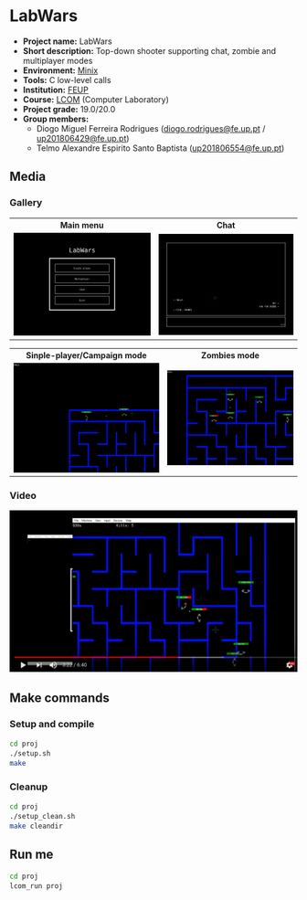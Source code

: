 # LabWars

- **Project name:** LabWars
- **Short description:** Top-down shooter supporting chat, zombie and multiplayer modes
- **Environment:** [Minix](https://www.minix3.org/)
- **Tools:** C low-level calls
- **Institution:** [FEUP](https://sigarra.up.pt/feup/en/web_page.Inicial)
- **Course:** [LCOM](https://sigarra.up.pt/feup/en/ucurr_geral.ficha_uc_view?pv_ocorrencia_id=436435) (Computer Laboratory)
- **Project grade:** 19.0/20.0
- **Group members:**
    - Diogo Miguel Ferreira Rodrigues (diogo.rodrigues@fe.up.pt / up201806429@fe.up.pt)
    - Telmo Alexandre Espirito Santo Baptista (up201806554@fe.up.pt)

## Media
### Gallery
<div align="center">
    <table cellspacing="0" cellpadding="0" style="border: none">
        <tr align="center">
            <th>
                Main menu
            </td>
            <th>
                Chat
            </td>
        </tr>
        <tr>
            <td>
                <img src="https://raw.githubusercontent.com/dmfrodrigues/feup-lcom/master/proj/doc/report/images/main_menu.png" width="450">
            </td>
            <td>
                <img src="https://raw.githubusercontent.com/dmfrodrigues/feup-lcom/master/proj/doc/report/images/chat02_01.png" width="450">
            </td>
        </tr>
    </table>
    <table cellspacing="0" cellpadding="0" style="border: none">
        <tr align="center">
            <th>
                Sinple-player/Campaign mode
            </td>
            <th>
                Zombies mode
            </td>
        </tr>
        <tr>
            <td>
                <img src="https://raw.githubusercontent.com/dmfrodrigues/feup-lcom/master/proj/doc/report/images/campaign01.png" width="450">
            </td>
            <td>
                <img src="https://raw.githubusercontent.com/dmfrodrigues/feup-lcom/master/proj/doc/report/images/zombies01.png" width="450">
            </td>
        </tr>
    </table>
</div>

### Video

[![LabWars - LCOM Project 2019/20](https://raw.githubusercontent.com/dmfrodrigues/feup-lcom/master/proj/doc/report/images/thumbnail.png)](https://youtu.be/p19NshuZql4 "LabWars - LCOM Project 2019/20")

## Make commands
### Setup and compile

```sh
cd proj
./setup.sh
make
```

### Cleanup

```sh
cd proj
./setup_clean.sh
make cleandir
```

## Run me

```sh
cd proj
lcom_run proj
```
